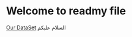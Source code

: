 <h1>Welcome to readmy file </h1>
<a href="https://drive.google.com/drive/folders/1ax8yK6rGT-GE0s8jiS0GzlLWzU6iU-d5?usp=drive_link">Our DataSet</a>
السلام عليكم

